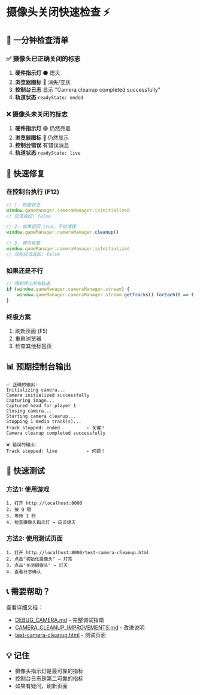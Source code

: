 # 摄像头关闭快速检查 ⚡

## 🎯 一分钟检查清单

### ✅ 摄像头已正确关闭的标志

1. **硬件指示灯** ⚫ 熄灭
2. **浏览器图标** 🎥 消失/变灰
3. **控制台日志** 显示 "Camera cleanup completed successfully"
4. **轨道状态** `readyState: ended`

### ❌ 摄像头未关闭的标志

1. **硬件指示灯** 🟢 仍然亮着
2. **浏览器图标** 🎥 仍然显示
3. **控制台错误** 有错误消息
4. **轨道状态** `readyState: live`

## 🔧 快速修复

### 在控制台执行 (F12)

```javascript
// 1. 检查状态
window.gameManager.cameraManager.isInitialized
// 应该返回: false

// 2. 如果返回 true，手动清理
window.gameManager.cameraManager.cleanup()

// 3. 再次检查
window.gameManager.cameraManager.isInitialized
// 现在应该返回: false
```

### 如果还是不行

```javascript
// 强制停止所有轨道
if (window.gameManager.cameraManager.stream) {
    window.gameManager.cameraManager.stream.getTracks().forEach(t => t.stop());
}
```

### 终极方案

1. 刷新页面 (F5)
2. 重启浏览器
3. 检查其他标签页

## 📊 预期控制台输出

```
✅ 正确的输出:
Initializing camera...
Camera initialized successfully
Capturing image...
Captured head for player 1
Closing camera...
Starting camera cleanup...
Stopping 1 media track(s)...
Track stopped: ended          ← 关键！
Camera cleanup completed successfully
```

```
❌ 错误的输出:
Track stopped: live           ← 问题！
```

## 🧪 快速测试

### 方法1: 使用游戏
```
1. 打开 http://localhost:8000
2. 按 Q 键
3. 等待 1 秒
4. 检查摄像头指示灯 → 应该熄灭
```

### 方法2: 使用测试页面
```
1. 打开 http://localhost:8000/test-camera-cleanup.html
2. 点击"初始化摄像头" → 灯亮
3. 点击"关闭摄像头" → 灯灭
4. 查看日志确认
```

## 📞 需要帮助？

查看详细文档：
- [DEBUG_CAMERA.md](DEBUG_CAMERA.md) - 完整调试指南
- [CAMERA_CLEANUP_IMPROVEMENTS.md](CAMERA_CLEANUP_IMPROVEMENTS.md) - 改进说明
- [test-camera-cleanup.html](test-camera-cleanup.html) - 测试页面

## 💡 记住

- 摄像头指示灯是最可靠的指标
- 控制台日志是第二可靠的指标
- 如果有疑问，刷新页面
